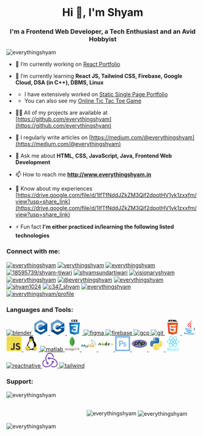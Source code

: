 <h1 align="center">Hi 👋, I'm Shyam</h1>
<h3 align="center">I'm a Frontend Web Developer, a Tech Enthusiast and an Avid Hobbyist</h3>

<p align="left"> <img src="https://komarev.com/ghpvc/?username=everythingshyam&label=Profile%20views&color=0e75b6&style=flat" alt="everythingshyam" /> </p>

- 🔭 I’m currently working on [React Portfolio](https://github.com/everythingshyam/Portfolio-V2.0)

- 🌱 I’m currently learning **React JS, Tailwind CSS, Firebase, Google Cloud, DSA (in C++), DBMS, Linux**

- * I have extensively worked on [Static Single Page Portfolio](https://github.com/everythingshyam/Portfolio)

- * You can also see my [Online Tic Tac Toe Game](https://github.com/everythingshyam/TicTacToe)

- 👨‍💻 All of my projects are available at [https://github.com/everythingshyam](https://github.com/everythingshyam)

- 📝 I regularly write articles on [https://medium.com/@everythingshyam](https://medium.com/@everythingshyam)

- 💬 Ask me about **HTML, CSS, JavaScript, Java, Frontend Web Development**

- 📫 How to reach me **http://www.everythingshyam.in**

- 📄 Know about my experiences [https://drive.google.com/file/d/1IfTfNddJZkZM3Qif2dpotHV1vk1zxxfm/view?usp=share_link](https://drive.google.com/file/d/1IfTfNddJZkZM3Qif2dpotHV1vk1zxxfm/view?usp=share_link)

- ⚡ Fun fact **I'm either practiced in/learning the following listed technologies**

<h3 align="left">Connect with me:</h3>
<p align="left">
<a href="https://codepen.io/everythingshyam" target="blank"><img align="center" src="https://raw.githubusercontent.com/rahuldkjain/github-profile-readme-generator/master/src/images/icons/Social/codepen.svg" alt="everythingshyam" height="30" width="40" /></a>
<a href="https://twitter.com/verythingshyam" target="blank"><img align="center" src="https://raw.githubusercontent.com/rahuldkjain/github-profile-readme-generator/master/src/images/icons/Social/twitter.svg" alt="verythingshyam" height="30" width="40" /></a>
<a href="https://linkedin.com/in/everythingshyam" target="blank"><img align="center" src="https://raw.githubusercontent.com/rahuldkjain/github-profile-readme-generator/master/src/images/icons/Social/linked-in-alt.svg" alt="everythingshyam" height="30" width="40" /></a>
<a href="https://stackoverflow.com/users/18595739/shyam-tiwari" target="blank"><img align="center" src="https://raw.githubusercontent.com/rahuldkjain/github-profile-readme-generator/master/src/images/icons/Social/stack-overflow.svg" alt="18595739/shyam-tiwari" height="30" width="40" /></a>
<a href="https://kaggle.com/shyamsundartiwari" target="blank"><img align="center" src="https://raw.githubusercontent.com/rahuldkjain/github-profile-readme-generator/master/src/images/icons/Social/kaggle.svg" alt="shyamsundartiwari" height="30" width="40" /></a>
<a href="https://fb.com/visionaryshyam" target="blank"><img align="center" src="https://raw.githubusercontent.com/rahuldkjain/github-profile-readme-generator/master/src/images/icons/Social/facebook.svg" alt="visionaryshyam" height="30" width="40" /></a>
<a href="https://instagram.com/everythingshyam" target="blank"><img align="center" src="https://raw.githubusercontent.com/rahuldkjain/github-profile-readme-generator/master/src/images/icons/Social/instagram.svg" alt="everythingshyam" height="30" width="40" /></a>
<a href="https://medium.com/@everythingshyam" target="blank"><img align="center" src="https://raw.githubusercontent.com/rahuldkjain/github-profile-readme-generator/master/src/images/icons/Social/medium.svg" alt="@everythingshyam" height="30" width="40" /></a>
<a href="https://www.youtube.com/c/everythingshyam" target="blank"><img align="center" src="https://raw.githubusercontent.com/rahuldkjain/github-profile-readme-generator/master/src/images/icons/Social/youtube.svg" alt="everythingshyam" height="30" width="40" /></a>
<a href="https://www.codechef.com/users/shyam1024" target="blank"><img align="center" src="https://cdn.jsdelivr.net/npm/simple-icons@3.1.0/icons/codechef.svg" alt="shyam1024" height="30" width="40" /></a>
<a href="https://www.hackerrank.com/c347_shyam" target="blank"><img align="center" src="https://raw.githubusercontent.com/rahuldkjain/github-profile-readme-generator/master/src/images/icons/Social/hackerrank.svg" alt="c347_shyam" height="30" width="40" /></a>
<a href="https://www.leetcode.com/everythingshyam" target="blank"><img align="center" src="https://raw.githubusercontent.com/rahuldkjain/github-profile-readme-generator/master/src/images/icons/Social/leet-code.svg" alt="everythingshyam" height="30" width="40" /></a>
<a href="https://auth.geeksforgeeks.org/user/everythingshyam/profile" target="blank"><img align="center" src="https://raw.githubusercontent.com/rahuldkjain/github-profile-readme-generator/master/src/images/icons/Social/geeks-for-geeks.svg" alt="everythingshyam/profile" height="30" width="40" /></a>
</p>

<h3 align="left">Languages and Tools:</h3>
<p align="left"> <a href="https://www.blender.org/" target="_blank" rel="noreferrer"> <img src="https://download.blender.org/branding/community/blender_community_badge_white.svg" alt="blender" width="40" height="40"/> </a> <a href="https://www.cprogramming.com/" target="_blank" rel="noreferrer"> <img src="https://raw.githubusercontent.com/devicons/devicon/master/icons/c/c-original.svg" alt="c" width="40" height="40"/> </a> <a href="https://www.w3schools.com/cpp/" target="_blank" rel="noreferrer"> <img src="https://raw.githubusercontent.com/devicons/devicon/master/icons/cplusplus/cplusplus-original.svg" alt="cplusplus" width="40" height="40"/> </a> <a href="https://www.w3schools.com/css/" target="_blank" rel="noreferrer"> <img src="https://raw.githubusercontent.com/devicons/devicon/master/icons/css3/css3-original-wordmark.svg" alt="css3" width="40" height="40"/> </a> <a href="https://www.figma.com/" target="_blank" rel="noreferrer"> <img src="https://www.vectorlogo.zone/logos/figma/figma-icon.svg" alt="figma" width="40" height="40"/> </a> <a href="https://firebase.google.com/" target="_blank" rel="noreferrer"> <img src="https://www.vectorlogo.zone/logos/firebase/firebase-icon.svg" alt="firebase" width="40" height="40"/> </a> <a href="https://cloud.google.com" target="_blank" rel="noreferrer"> <img src="https://www.vectorlogo.zone/logos/google_cloud/google_cloud-icon.svg" alt="gcp" width="40" height="40"/> </a> <a href="https://git-scm.com/" target="_blank" rel="noreferrer"> <img src="https://www.vectorlogo.zone/logos/git-scm/git-scm-icon.svg" alt="git" width="40" height="40"/> </a> <a href="https://www.w3.org/html/" target="_blank" rel="noreferrer"> <img src="https://raw.githubusercontent.com/devicons/devicon/master/icons/html5/html5-original-wordmark.svg" alt="html5" width="40" height="40"/> </a> <a href="https://www.java.com" target="_blank" rel="noreferrer"> <img src="https://raw.githubusercontent.com/devicons/devicon/master/icons/java/java-original.svg" alt="java" width="40" height="40"/> </a> <a href="https://developer.mozilla.org/en-US/docs/Web/JavaScript" target="_blank" rel="noreferrer"> <img src="https://raw.githubusercontent.com/devicons/devicon/master/icons/javascript/javascript-original.svg" alt="javascript" width="40" height="40"/> </a> <a href="https://www.linux.org/" target="_blank" rel="noreferrer"> <img src="https://raw.githubusercontent.com/devicons/devicon/master/icons/linux/linux-original.svg" alt="linux" width="40" height="40"/> </a> <a href="https://www.mathworks.com/" target="_blank" rel="noreferrer"> <img src="https://upload.wikimedia.org/wikipedia/commons/2/21/Matlab_Logo.png" alt="matlab" width="40" height="40"/> </a> <a href="https://www.mongodb.com/" target="_blank" rel="noreferrer"> <img src="https://raw.githubusercontent.com/devicons/devicon/master/icons/mongodb/mongodb-original-wordmark.svg" alt="mongodb" width="40" height="40"/> </a> <a href="https://www.mysql.com/" target="_blank" rel="noreferrer"> <img src="https://raw.githubusercontent.com/devicons/devicon/master/icons/mysql/mysql-original-wordmark.svg" alt="mysql" width="40" height="40"/> </a> <a href="https://nodejs.org" target="_blank" rel="noreferrer"> <img src="https://raw.githubusercontent.com/devicons/devicon/master/icons/nodejs/nodejs-original-wordmark.svg" alt="nodejs" width="40" height="40"/> </a> <a href="https://www.photoshop.com/en" target="_blank" rel="noreferrer"> <img src="https://raw.githubusercontent.com/devicons/devicon/master/icons/photoshop/photoshop-line.svg" alt="photoshop" width="40" height="40"/> </a> <a href="https://www.php.net" target="_blank" rel="noreferrer"> <img src="https://raw.githubusercontent.com/devicons/devicon/master/icons/php/php-original.svg" alt="php" width="40" height="40"/> </a> <a href="https://www.python.org" target="_blank" rel="noreferrer"> <img src="https://raw.githubusercontent.com/devicons/devicon/master/icons/python/python-original.svg" alt="python" width="40" height="40"/> </a> <a href="https://reactjs.org/" target="_blank" rel="noreferrer"> <img src="https://raw.githubusercontent.com/devicons/devicon/master/icons/react/react-original-wordmark.svg" alt="react" width="40" height="40"/> </a> <a href="https://reactnative.dev/" target="_blank" rel="noreferrer"> <img src="https://reactnative.dev/img/header_logo.svg" alt="reactnative" width="40" height="40"/> </a> <a href="https://redux.js.org" target="_blank" rel="noreferrer"> <img src="https://raw.githubusercontent.com/devicons/devicon/master/icons/redux/redux-original.svg" alt="redux" width="40" height="40"/> </a> <a href="https://tailwindcss.com/" target="_blank" rel="noreferrer"> <img src="https://www.vectorlogo.zone/logos/tailwindcss/tailwindcss-icon.svg" alt="tailwind" width="40" height="40"/> </a> </p>

<h3 align="left">Support:</h3>
<p><a href="https://www.buymeacoffee.com/everythingshyam"> <img align="left" src="https://cdn.buymeacoffee.com/buttons/v2/default-yellow.png" height="50" width="210" alt="everythingshyam" /></a></p><br><br>

<p><img align="left" src="https://github-readme-stats.vercel.app/api/top-langs?username=everythingshyam&show_icons=true&locale=en&layout=compact" alt="everythingshyam" /></p>

<p>&nbsp;<img align="center" src="https://github-readme-stats.vercel.app/api?username=everythingshyam&show_icons=true&locale=en" alt="everythingshyam" /></p>

<p><img align="center" src="https://github-readme-streak-stats.herokuapp.com/?user=everythingshyam&" alt="everythingshyam" /></p>

